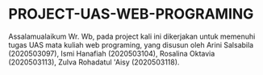 # PROJECT-UAS-WEB-PROGRAMING
Assalamualaikum Wr. Wb, pada project kali ini dikerjakan untuk memenuhi tugas UAS mata kuliah web programing, yang disusun oleh Arini Salsabila (2020503097), Ismi Hanafiah (2020503104), Rosalina Oktavia (2020503113), Zulva Rohadatul 'Aisy (2020503118).
